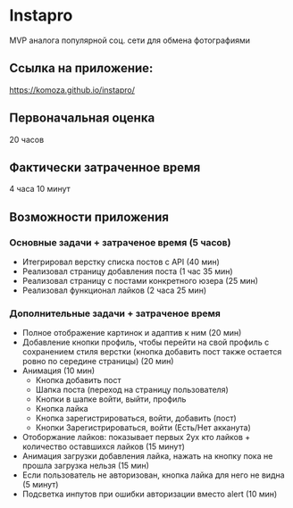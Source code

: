 # Instapro
MVP аналога популярной соц. сети для обмена фотографиями

## Ссылка на приложение:
https://komoza.github.io/instapro/

## Первоначальная оценка
20 часов

## Фактически затраченное время
 4 часа 10 минут

## Возможности приложения
### Основные задачи + затраченое время (5 часов)
- Итегрировал верстку списка постов с API (40 мин)
- Реализовал страницу добавления поста (1 час 35 мин)
- Реализовал страницу с постами конкретного юзера (25 мин)
- Реализовал функционал лайков (2 часа 25 мин)

### Дополнительные задачи + затраченое время
- Полное отображение картинок и адаптив к ним (20 мин)
- Добавление кнопки профиль, чтобы перейти на свой профиль с сохранением стиля верстки (кнопка добавить пост также остается ровно по середине страницы) (20 мин)
- Анимация (10 мин)
    - Кнопка добавить пост
    - Шапка поста (переход на страницу пользователя)
    - Кнопки в шапке войти, выйти, профиль
    - Кнопка лайка
    - Кнопка зарегистрироваться, войти, добавить (пост)
    - Кнопки Зарегистрироваться, войти (Есть/Нет акканута)
- Отоборжание лайков: показывает первых 2ух кто лайков + количество оставшихся лайков (15 минут)
- Анимация загрузки добавления лайка, нажать на кнопку пока не прошла загрузка нельзя (15 мин)
- Если пользователь не авторизован, кнопка лайка для него не видна (5 минут)
- Подсветка инпутов при ошибки авторизации вместо alert (10 мин)